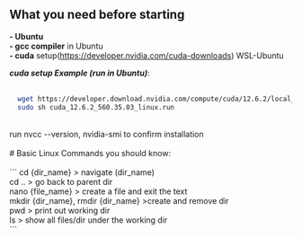 ## What you need before starting  <br>
**-   Ubuntu** <br>
**-   gcc compiler** in Ubuntu <br>
**-   cuda** setup(https://developer.nvidia.com/cuda-downloads) WSL-Ubuntu <br>

**_cuda setup Example (run in Ubuntu)_**: <br>
<br>
```bash
  wget https://developer.download.nvidia.com/compute/cuda/12.6.2/local_installers/cuda_12.6.2_560.35.03_linux.run
  sudo sh cuda_12.6.2_560.35.03_linux.run
```
<br>
run nvcc --version, nvidia-smi to confirm installation <br>
<br>
# Basic Linux Commands you should know:<br>
<br>
```
  cd {dir_name}  > navigate (dir_name) <br>
  cd ..          > go back to parent dir <br>
  nano {file_name} > create a file and exit the text <br>
  mkdir {dir_name}, rmdir {dir_name}  >create and remove dir <br>
  pwd            > print out working dir <br>
  ls             > show all files/dir under the working dir <br>
```
